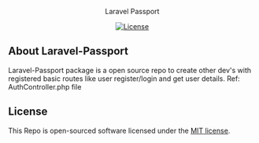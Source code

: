 <p align="center">Laravel Passport</p>

<p align="center">
<a href="https://packagist.org/packages/laravel/framework"><img src="https://poser.pugx.org/laravel/framework/license.svg" alt="License"></a>
</p>

## About Laravel-Passport

Laravel-Passport package is a open source repo to create other dev's with registered basic routes like user register/login and get user details. Ref: AuthController.php file

## License

This Repo is open-sourced software licensed under the [MIT license](https://opensource.org/licenses/MIT).
